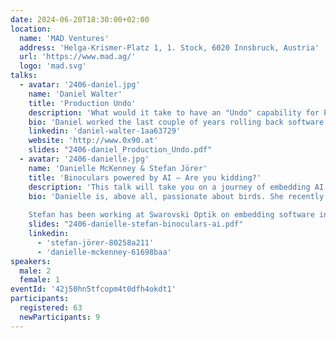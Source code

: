 ```yaml
---
date: 2024-06-20T18:30:00+02:00
location:
  name: 'MAD Ventures'
  address: 'Helga-Krismer-Platz 1, 1. Stock, 6020 Innsbruck, Austria'
  url: 'https://www.mad.ag/'
  logo: 'mad.svg'
talks:
  - avatar: '2406-daniel.jpg'
    name: 'Daniel Walter'
    title: 'Production Undo'
    description: 'What would it take to have an "Undo" capability for Production? In this talk we explore how we can achieve this simple concept, and what it would mean for how we write and think about software development and deployment.'
    bio: 'Daniel worked the last couple of years rolling back software at Google. While he left SRE behind him, he still occasionally rants about the state of software release processes.'
    linkedin: 'daniel-walter-1aa63729'
    website: 'http://www.0x90.at'
    slides: "2406-daniel_Production_Undo.pdf"
  - avatar: '2406-danielle.jpg'
    name: 'Danielle McKenney & Stefan Jörer'
    title: 'Binoculars powered by AI – Are you kidding?'
    description: 'This talk will take you on a journey of embedding AI models on the world’s first smart binocular. We look at the assumptions at the beginning of our project as well as the complexity of embedded software and the dependencies on other hardware components. We will discover the key learnings of our first prototype version and examine our current approach to meet user expectations. Besides the technical challenges when running AI models on an embedded hardware, you will get insights why in my opinion user experience plays an even more important role in AI applications than in others.'
    bio: 'Danielle is, above all, passionate about birds. She recently joined Swarovski Optik as a Data Engineer where she gets to combine her birding expertise with her interest in machine learning. Her role consists of evaluating and improving machine learning solutions that can be deployed on smart optical devices.
    
    Stefan has been working at Swarovski Optik on embedding software into sport optical solutions for more than six years now. Currently, his focus is on building up a highly capable in-house software development team. His background is in computer science, but starting with his research on wireless communication he has been diving deeper into embedded software; from bare metal real-time programming to running AI on dedicated hardware. He is passionate about building physical devices that are enriched with software features – such as the world’s first smart binocular.'
    slides: "2406-danielle-stefan-binoculars-ai.pdf"
    linkedin:
      - 'stefan-jörer-80258a211'
      - 'danielle-mckenney-61698baa'
speakers:
  male: 2
  female: 1
eventId: '42j50hn5tfcopm4t0dfh4okdt1'
participants:
  registered: 63
  newParticipants: 9
---
```

